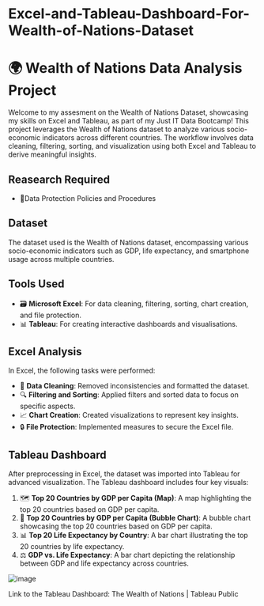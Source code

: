# Excel-and-Tableau-Dashboard-For-Wealth-of-Nations-Dataset
# 🌍 Wealth of Nations Data Analysis Project

Welcome to my assesment on the Wealth of Nations Dataset, showcasing my skills on Excel and Tableau, as part of my Just IT Data Bootcamp!
This project leverages the Wealth of Nations dataset to analyze various socio-economic indicators across different countries. The workflow involves data cleaning, filtering, sorting, and visualization using both Excel and Tableau to derive meaningful insights.

## Reasearch Required
- 🔐Data Protection Policies and Procedures

## Dataset
The dataset used is the Wealth of Nations dataset, encompassing various socio-economic indicators such as GDP, life expectancy, and smartphone usage across multiple countries.

## Tools Used
- 🗃 **Microsoft Excel**: For data cleaning, filtering, sorting, chart creation, and file protection.
- 📊 **Tableau**: For creating interactive dashboards and visualisations.

## Excel Analysis
In Excel, the following tasks were performed:
- 🧹 **Data Cleaning**: Removed inconsistencies and formatted the dataset.
- 🔍 **Filtering and Sorting**: Applied filters and sorted data to focus on specific aspects.
- 📈 **Chart Creation**: Created visualizations to represent key insights.
- 🔒 **File Protection**: Implemented measures to secure the Excel file.

## Tableau Dashboard
After preprocessing in Excel, the dataset was imported into Tableau for advanced visualization. The Tableau dashboard includes four key visuals:
1. 🗺️ **Top 20 Countries by GDP per Capita (Map)**: A map highlighting the top 20 countries based on GDP per capita.
2. 💬 **Top 20 Countries by GDP per Capita (Bubble Chart)**: A bubble chart showcasing the top 20 countries based on GDP per capita.
3. 📊 **Top 20 Life Expectancy by Country**: A bar chart illustrating the top 20 countries by life expectancy.
4. ⚖️ **GDP vs. Life Expectancy**: A bar chart depicting the relationship between GDP and life expectancy across countries.


![image](https://github.com/EvangelineMapstone/Excel-and-Tableau-Dashboard-For-Wealth-of-Nations-Dataset/assets/168833032/85845c15-e635-48a8-8529-30de1d019dd2)



Link to the Tableau Dashboard: The Wealth of Nations | Tableau Public 

